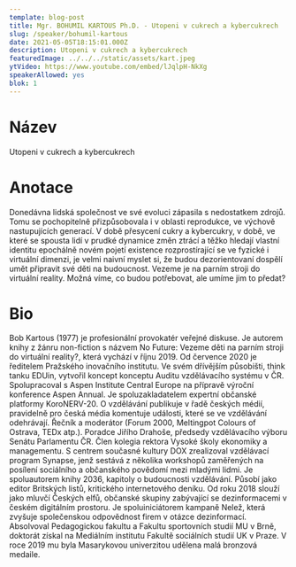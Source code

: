 ```yaml
---
template: blog-post
title: Mgr. BOHUMIL KARTOUS Ph.D. - Utopeni v cukrech a kybercukrech
slug: /speaker/bohumil-kartous
date: 2021-05-05T18:15:01.000Z
description: Utopeni v cukrech a kybercukrech
featuredImage: ../../../static/assets/kart.jpeg
ytVideo: https://www.youtube.com/embed/lJqlpH-NkXg
speakerAllowed: yes
blok: 1
---
```

# Název
Utopeni v cukrech a kybercukrech
# Anotace
Donedávna lidská společnost ve své evoluci zápasila s nedostatkem zdrojů. Tomu se pochopitelně přizpůsobovala i v oblasti reprodukce, ve výchově nastupujících generací. V době přesycení cukry a kybercukry, v době, ve které se spousta lidí v prudké dynamice změn ztrácí a těžko hledají vlastní identitu epochálně novém pojetí existence rozprostírající se ve fyzické i virtuální dimenzi, je velmi naivní myslet si, že budou dezorientovaní dospělí umět připravit své děti na budoucnost. Vezeme je na parním stroji do virtuální reality. Možná víme, co budou potřebovat, ale umíme jim to předat? 
# Bio
Bob Kartous (1977) je profesionální provokatér veřejné diskuse. Je autorem knihy z žánru non-fiction s názvem No Future: Vezeme děti na parním stroji do virtuální reality?, která vychází v říjnu 2019. Od července 2020 je ředitelem Pražského inovačního institutu. Ve svém dřívějším působišti, think tanku EDUin, vytvořil koncept konceptu Auditu vzdělávacího systému v ČR. Spolupracoval s Aspen Institute Central Europe na přípravě výroční konference Aspen Annual. Je spoluzakladatelem expertní občanské platformy KoroNERV-20. O vzdělávání publikuje v řadě českých médií, pravidelně pro česká média komentuje události, které se ve vzdělávání odehrávají. Řečník a moderátor (Forum 2000, Meltingpot Colours of Ostrava, TEDx atp.). Poradce Jiřího Drahoše, předsedy vzdělávacího výboru Senátu Parlamentu ČR. Člen kolegia rektora Vysoké školy ekonomiky a managementu. S centrem současné kultury DOX zrealizoval vzdělávací program Synapse, jenž sestává z několika workshopů zaměřených na posílení sociálního a občanského povědomí mezi mladými lidmi. Je spoluautorem knihy 2036, kapitoly o budoucnosti vzdělávání. Působí jako editor Britských listů, kritického internetového deníku. Od roku 2018 slouží jako mluvčí Českých elfů, občanské skupiny zabývající se dezinformacemi v českém digitálním prostoru. Je spoluiniciátorem kampaně Nelež, která zvyšuje společenskou odpovědnost firem v otázce dezinformací. Absolvoval Pedagogickou fakultu a Fakultu sportovních studií MU v Brně, doktorát získal na Mediálním institutu Fakultě sociálních studií UK v Praze. V roce 2019 mu byla Masarykovou univerzitou udělena malá bronzová medaile.